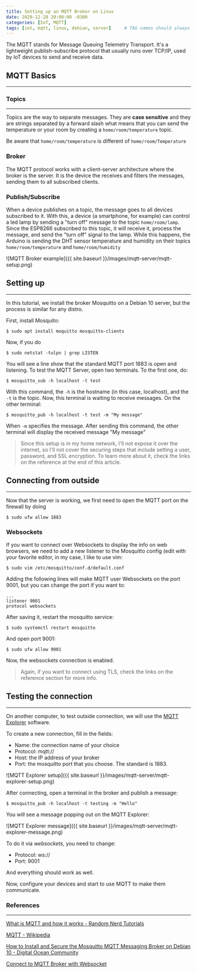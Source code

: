 ```yaml
---
title: Setting up an MQTT Broker on Linux
date: 2020-12-28 20:00:00 -0300
categories: [IoT, MQTT]
tags: [iot, mqtt, linux, debian, server]     # TAG names should always be lowercase
---
```


The MQTT stands for Message Queuing Telemetry Transport. It's a lightweight publish-subscribe protocol that usually runs over TCP/IP, used by IoT devices to send and receive data.

## MQTT Basics ##
---
### Topics ###
---
Topics are the way to separate messages. They are **case sensitive** and they are strings separated by a forward slash what means that you can send the temperature or your room by creating a ```home/room/temperature``` topic. 

Be aware that ```home/room/temperature``` is different of ```home/room/Temperature```

### Broker ###
The MQTT protocol works with a client-server architecture where the broker is the server. It is the device the receives and filters the messages, sending them to all subscribed clients.

### Publish/Subscribe ###
When a device publishes on a topic, the message goes to all devices subscribed to it. With this, a device (a smartphone, for example) can control a led lamp by sending a "turn off" message to the topic ```home/room/lamp```. Since the ESP8266 subscribed to this topic, it will receive it, process the message, and send the "turn off" signal to the lamp. While this happens, the Arduino is sending the DHT sensor temperature and humidity on their topics ```home/room/temperature``` and ```home/room/humidity```

![MQTT Broker example]({{ site.baseurl }}/images/mqtt-server/mqtt-setup.png)

## Setting up ##
---
In this tutorial, we install the broker Mosquitto on a Debian 10 server, but the process is similar for any distro.

First, install Mosquito:
```console 
$ sudo apt install moquitto mosquitto-clients
```

Now, if you do
```console
$ sudo netstat -tulpn | grep LISTEN
```
You will see a line show that the standard MQTT port 1883 is open and listening. To test the MQTT Server, open two terminals. To the first one, do:
```console
$ mosquitto_sub -h localhost -t test
```
With this command, the ```-h``` is the hostname (in this case, localhost), and the ```-t``` is the topic. Now, this terminal is waiting to receive messages. On the other terminal:
```console
$ mosquitto_pub -h localhost -t test -m "My message"
```
When ```-m``` specifies the message. After sending this command, the other terminal will display the received message "My message"

> Since this setup is in my home network, I'll not expose it over the internet, so I'll not cover the securing steps that include setting a user, password, and SSL encryption. To learn more about it, check the links on the reference at the end of this article.

## Connecting from outside ##
---
Now that the server is working, we first need to open the MQTT port on the firewall by doing
```console
$ sudo ufw allow 1883
```

### Websockets ###
If you want to connect over Websockets to display the info on web browsers, we need to add a new listener to the Mosquitto config (edit with your favorite editor, in my case, I like to use vim:
```console
$ sudo vim /etc/mosquitto/conf.d/default.conf
```
Adding the following lines will make MQTT user Websockets on the port 9001, but you can change the port if you want to:
```
...
listener 9001
protocol websockets
```
After saving it, restart the mosquitto service:
```console
$ sudo systemctl restart mosquitto
```
And open port 9001:
```console
$ sudo ufw allow 9001
```
Now, the websockets connection is enabled.

> Again, if you want to connect using TLS, check the links on the reference section for more info.

## Testing the connection ##
---
On another computer, to test outside connection, we will use the [MQTT Explorer](http://mqtt-explorer.com) software.

To create a new connection, fill in the fields:
* Name: the connection name of your choice
* Protocol: mqtt://
* Host: the IP address of your broker
* Port: the mosquitto port that you choose. The standard is 1883.

![MQTT Explorer setup]({{ site.baseurl }}/images/mqtt-server/mqtt-explorer-setup.png)

After connecting, open a terminal in the broker and publish a message:
```console
$ mosquitto_pub -h localhost -t testing -m "Hello"
```
You will see a message popping out on the MQTT Explorer:

![MQTT Explorer message]({{ site.baseurl }}/images/mqtt-server/mqtt-explorer-message.png)

To do it via _websockets_, you need to change:
* Protocol: ws://
* Port: 9001

And everything should work as well.

Now, configure your devices and start to use MQTT to make them communicate.


### References ###
---
[What is MQTT and how it works - Random Nerd Tutorials](https://randomnerdtutorials.com/what-is-mqtt-and-how-it-works/)

[MQTT - Wikipedia](https://en.wikipedia.org/wiki/MQTT)

[How to Install and Secure the Mosquitto MQTT Messaging Broker on Debian 10 - Digital Ocean Community](https://www.digitalocean.com/community/tutorials/how-to-install-and-secure-the-mosquitto-mqtt-messaging-broker-on-debian-10)

[Connect to MQTT Broker with Websocket](https://www.emqx.io/blog/connect-to-mqtt-broker-with-websocket)